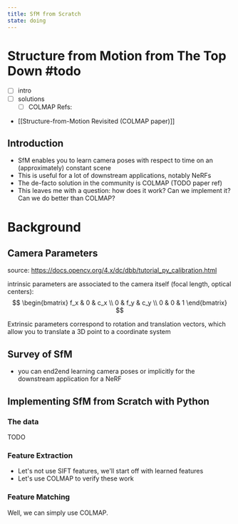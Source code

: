 ```yaml
---
title: SfM from Scratch
state: doing
---
```


# Structure from Motion from The Top Down #todo

- [ ] intro
- [ ] solutions
	- [ ] COLMAP
Refs:
- [[Structure-from-Motion Revisited (COLMAP paper)]]

## Introduction

- SfM enables you to learn camera poses with respect to time on an (approximately) constant scene
- This is useful for a lot of downstream applications, notably NeRFs
- The de-facto solution in the community is COLMAP (TODO paper ref)
- This leaves me with a question: how does it work? Can we implement it? Can we do better than COLMAP?

# Background
## Camera Parameters

source: https://docs.opencv.org/4.x/dc/dbb/tutorial_py_calibration.html

intrinsic parameters are associated to the camera itself (focal length, optical centers):
$$
\begin{bmatrix}
f_x & 0 & c_x \\
0 & f_y & c_y \\
0 & 0 & 1
\end{bmatrix}
$$

Extrinsic parameters correspond to rotation and translation vectors, which allow you to translate a 3D point to a coordinate system

## Survey of SfM

- you can end2end learning camera poses or implicitly for the downstream application for a NeRF


## Implementing SfM from Scratch with Python

### The data
TODO

### Feature Extraction
- Let's not use SIFT features, we'll start off with learned features
- Let's use COLMAP to verify these work

###  Feature Matching

Well, we can simply use COLMAP.
